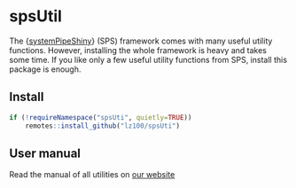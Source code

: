 # spsUtil

The {[systemPipeShiny](https://github.com/systemPipeR/systemPipeShiny)} (SPS) framework comes with many useful utility functions. 
However, installing the whole framework is heavy and takes some time. If you 
like only a few useful utility functions from SPS, install this package is enough. 

## Install

```r
if (!requireNamespace("spsUti", quietly=TRUE))
    remotes::install_github("lz100/spsUti")
```

## User manual 

Read the manual of all utilities on [our website](https://systempipe.org/sps/dev/general/)
